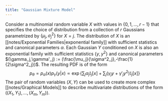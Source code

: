 ```yaml
---
title: "Gaussian Mixture Model"
---
```

Consider a  multinomial random variable $X$ with values in $\lbrace 0,1,\dots,r-1\rbrace$ that specifies the choice of distribution from a collection of $r$ Gaussians parametrized by $\lbrace \mu_j,\sigma^2_j\rbrace$ for $X=j$. The distribution of $X$ is an [[notes/Exponential Families|exponential family]] with sufficient statistics  and canonical parameters $\alpha$. Each Gaussian $Y$ conditioned on $X$ is also an exponential family with sufficient statistics $\lbrace y,y^2\rbrace$ and canonical parameters $(\gamma_j,\gamma'_j) := (\frac{\mu_j}{\sigma^2_j},-\frac{1}{2\sigma^2_j})$. The resulting PDF is of the form
$$p_{\theta} = p_\alpha(x)p_\gamma(y|x) \propto \exp\left\lbrace \sum_j\alpha_j\mathbb{I}_j[x] + \sum_j (\gamma_jy+\gamma'_jy^2)\mathbb{I}_j[x]\right\rbrace$$
The pair of random variables $(X,Y)$ can be used to create more complex [[notes/Graphical Models]] to describe multivariate distributions of the form $((X_1,Y_1),\dots,(X_m,Y_m))$.

